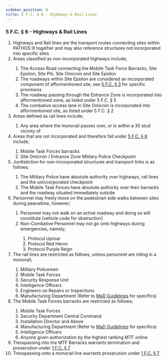 ```yaml
---
sidebar_position: 6
title: 5 F.C. § 6 - Highways & Rail Lines
---
```

<h3 id="FC5.6">5 F.C. § 6 - Highways & Rail Lines</h3>
<ol>
	<li>Highways and Rail lines are the transport routes connecting sites within PATHOS III together and may also reference structures not incorporated into specific sites</li>
	<li>Areas classified as non-incorporated highways include;</li>
	<ol style={{'list-style' : 'lower-alpha'}}>
		<li>The Access Road connecting the Mobile Task Force Barracks, Site Epsilon, Site Phi, Site Omicron and Site Epsilon</li>
		<li>The roadways within Site Epsilon are considered an incorporated component of afformentioned site; see <a href="https://legislation.scpfofficial.com/foundation_code/ordinances/area_ordinance/site_epsilon">5 F.C. § 3</a> for specific provisions</li>
		<li>The roadway passing through the Entrance Zone is incorporated into afformentioned zone, as listed under 5 F.C. § 5</li>
		<li>The combative access lane in Site Omicron is incorporated into afformentioned site, as listed under 5 F.C. § 2</li>
	</ol>
	<li>Areas defined as rail lines include;</li>
	<ol style={{'list-style' : 'lower-alpha'}}>
		<li>Any area where the monorail passes over, or is within a 30 stud vicinity of</li>
	</ol>
	<li>Areas that are not incorporated and therefore fall under <a href="https://legislation.scpfofficial.com/foundation_code/ordinances/area_ordinance/highways_and_rail">5 F.C. § 6</a> include;</li>
	<ol style={{'list-style' : 'lower-alpha'}}>
		<li>Mobile Task Forces barracks</li>
		<li>Site Omicron / Entrance Zone Military Police Checkpoint</li>
	</ol>
	<li>Jurdistiction for non-incorporated structures and transport links is as follows;</li>
	<ol style={{'list-style' : 'lower-alpha'}}>
		<li>The Military Police have absolute authority over highways, rail lines and the unincorporated checkpoint</li>
		<li>The Mobile Task Forces have absolute authority over their barracks and the roadway situated immediately outside</li>
	</ol>
	<li>Personnel may freely move on the pedestrian side walks between sites during peacetime, however;</li>
	<ol style={{'list-style' : 'lower-alpha'}}>
		<li>Personnel may not walk on an active roadway and doing so will constitute [vehicle code for obstruction]</li>
		<li>Non-Combative Personnel may not go onto highways during emergencies, namely;</li>
		<ol style={{'list-style' : 'lower-roman'}}>
			<li>Protocol Uproar</li>
			<li>Protocol Red Heron</li>
			<li>Protocol Purple Reign</li>
		</ol>
	</ol>
	<li>The rail lines are restricted as follows, unless personnel are riding in a monorail;</li>
	<ol style={{'list-style' : 'lower-alpha'}}>
		<li>Military Policemen</li>
		<li>Mobile Task Forces</li>
		<li>Security Response Unit</li>
		<li>Intelligence Officers</li>
		<li>Engineers on Repairs or Inspections</li>
		<li>Manufacturing Department (Refer to <a href="https://legislation.scpfofficial.com/departments/manufacturing_department/priveleges">MaD Guidelines</a> for specifics)</li>
	</ol>
	<li>The Mobile Task Forces barracks are restricted as follows;</li>
	<ol style={{'list-style' : 'lower-alpha'}}>
		<li>Mobile Task Forces</li>
		<li>Security Department Central Command</li>
		<li>Installation Director and Above</li>
		<li>Manufacturing Department (Refer to <a href="https://legislation.scpfofficial.com/departments/manufacturing_department/priveleges">MaD Guidelines</a> for specifics)</li>
		<li>Intelligence Officers</li>
		<li>Anyone given authorization by the highest ranking MTF online</li>
	</ol>
	<li>Tresspassing into the MTF Barracks warrants termination and prosecution under <a href="https://legislation.scpfofficial.com/foundation_code/ordinances/area_ordinance/outlands">1 F.C. § 7</a></li>
	<li>Tresspassing onto a monorail line warrants prosecution under <a href="https://legislation.scpfofficial.com/foundation_code/ordinances/area_ordinance/outlands">1 F.C. § 7</a></li>
</ol>